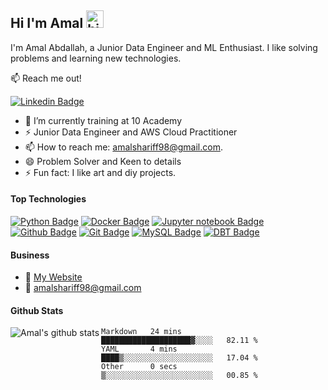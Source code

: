 ## Hi I'm Amal <img src="https://user-images.githubusercontent.com/1303154/88677602-1635ba80-d120-11ea-84d8-d263ba5fc3c0.gif" width="28px" height="28px" alt="hi">

I'm Amal Abdallah, a Junior Data Engineer and ML Enthusiast. I like solving problems and learning new technologies.

:mailbox: Reach me out!

[![Linkedin Badge](https://img.shields.io/badge/-Amal-0e76a8?style=flat&labelColor=0e76a8&logo=linkedin&logoColor=white)](https://www.linkedin.com/in/amal-abdallah-0b1a56150/) 


- 🔭 I’m currently training at 10 Academy
- ⚡ Junior Data Engineer and AWS Cloud Practitioner
- 📫 How to reach me: amalshariff98@gmail.com.
- 😄 Problem Solver and Keen to details
- ⚡ Fun fact: I like art and diy projects.

#### Top Technologies

<!-- TODO: Make technologies links takes you to repositories -->

[![Python Badge](https://img.shields.io/badge/-Python-F0DB4F?style=for-the-badge&labelColor=black&logo=python&logoColor=F0DB4F)](#)   [![Docker Badge](https://img.shields.io/badge/-Docker-007acc?style=for-the-badge&labelColor=black&logo=Docker&logoColor=007acc)](#)  [![Jupyter notebook Badge](https://img.shields.io/badge/-jupyter-FC6A03?style=for-the-badge&labelColor=black&logo=jupyter&logoColor=#FF4500)](#)  [![Github Badge](https://img.shields.io/badge/-github-white?style=for-the-badge&labelColor=black&logo=github&logoColor=#FF4500)](#)  [![Git Badge](https://img.shields.io/badge/-git-red?style=for-the-badge&labelColor=black&logo=git&logoColor=#FF4500)](#)  [![MySQL Badge](https://img.shields.io/badge/-MySQL-yellow?style=for-the-badge&labelColor=black&logo=MySQL&logoColor=#FF4500)](#)  [![DBT Badge](https://img.shields.io/badge/-DBT-red?style=for-the-badge&labelColor=black&logo=DBT&logoColor=#FF4500)](#) 


#### Business
- :paperclip: [My Website](https://sites.google.com/view/amalshariff/home)
- :email: amalshariff98@gmail.com


#### Github Stats

  <img align="left" alt="Amal's github stats" src="https://github-readme-stats.vercel.app/api?username=Amulah-98&show_icons=true&hide_border=false&title_color=ff652f&icon_color=FFE400&bg_color=09131B&text_color=ffffff&border_color=0c1a25" />

</details>

<!--START_SECTION:waka-->

```text
Markdown   24 mins         ████████████████████▓░░░░   82.11 %
YAML       4 mins          ████▒░░░░░░░░░░░░░░░░░░░░   17.04 %
Other      0 secs          ▒░░░░░░░░░░░░░░░░░░░░░░░░   00.85 %
```

<!--END_SECTION:waka-->

</details>
